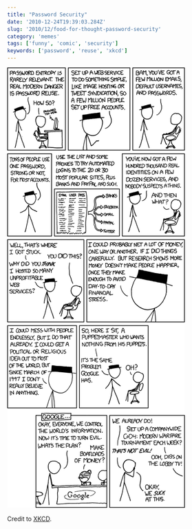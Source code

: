 ```yaml
---
title: "Password Security"
date: '2010-12-24T19:39:03.284Z'
slug: '2010/12/food-for-thought-password-security'
category: 'memes'
tags: ['funny', 'comic', 'security']
keywords: ['password', 'reuse', 'xkcd']
---
```

![password_reuse.png](images/password_reuse.png)

Credit to [XKCD](https://xkcd.com/792/).